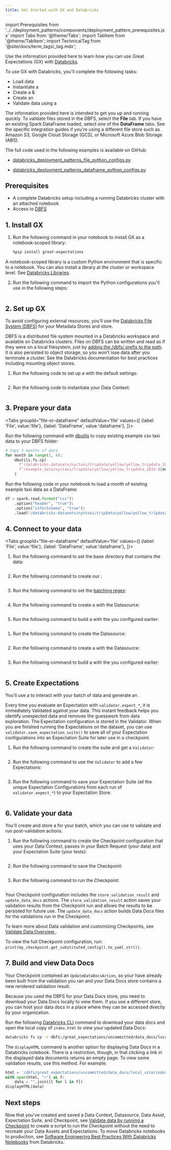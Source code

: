 ```yaml
---
title: Get Started with GX and Databricks
---
```


import Prerequisites from '../../deployment_patterns/components/deployment_pattern_prerequisites.jsx'
import Tabs from '@theme/Tabs';
import TabItem from '@theme/TabItem';
import TechnicalTag from '@site/docs/term_tags/_tag.mdx';

Use the information provided here to learn how you can use Great Expectations (GX) with [Databricks](https://databricks.com/).

To use GX with Databricks, you'll complete the following tasks:

- Load data
- Instantiate a <TechnicalTag tag="data_context" text="Data Context" />
- Create a <TechnicalTag tag="datasource" text="Datasource" /> & <TechnicalTag tag="data_asset" text="Data Asset" />
- Create an <TechnicalTag tag="expectation_suite" text="Expectation Suite" />
- Validate data using a <TechnicalTag tag="checkpoint" text="Checkpoint" />

The information provided here is intended to get you up and running quickly. To validate files stored in the DBFS, select the **File** tab. If you have an existing Spark DataFrame loaded, select one of the **DataFrame** tabs. See the specific integration guides if you're using a different file store such as Amazon S3, Google Cloud Storage (GCS), or Microsoft Azure Blob Storage (ABS).

The full code used in the following examples is available on GitHub:

- [databricks_deployment_patterns_file_python_configs.py](https://github.com/great-expectations/great_expectations/blob/develop/tests/integration/docusaurus/deployment_patterns/databricks_deployment_patterns_file_python_configs.py)

- [databricks_deployment_patterns_dataframe_python_configs.py](https://github.com/great-expectations/great_expectations/blob/develop/tests/integration/docusaurus/deployment_patterns/databricks_deployment_patterns_dataframe_python_configs.py)

## Prerequisites

<Prerequisites>

- A complete Databricks setup including a running Databricks cluster with an attached notebook
- Access to [DBFS](https://docs.databricks.com/dbfs/index.html)

</Prerequisites>


## 1. Install GX

1. Run the following command in your notebook to install GX as a notebook-scoped library:

    ```bash
    %pip install great-expectations
    ```

  A notebook-scoped library is a custom Python environment that is specific to a notebook. You can also install a library at the cluster or workspace level. See [Databricks Libraries](https://docs.databricks.com/data/databricks-file-system.html).

2. Run the following command to import the Python configurations you'll use in the following steps:

  ```python name="tests/integration/docusaurus/deployment_patterns/databricks_deployment_patterns_file_python_configs.py imports"
  ```

## 2. Set up GX

To avoid configuring external resources, you'll use the [Databricks File System (DBFS)](https://docs.databricks.com/data/databricks-file-system.html) for your Metadata Stores and <TechnicalTag tag="data_docs" text="Data Docs"/> store.

DBFS is a distributed file system mounted in a Databricks workspace and available on Databricks clusters. Files on DBFS can be written and read as if they were on a local filesystem, just by <a href="https://docs.databricks.com/data/databricks-file-system.html#local-file-apis">adding the /dbfs/ prefix to the path</a>. It is also persisted to object storage, so you won’t lose data after you terminate a cluster. See the Databricks documentation for best practices including mounting object stores.

1. Run the following code to set up a <TechnicalTag tag="data_context" text="Data Context"/> with the default settings:

  ```python name="tests/integration/docusaurus/deployment_patterns/databricks_deployment_patterns_file_python_configs.py choose context_root_dir"
  ```
2. Run the following code to instantiate your Data Context:

  ```python name="tests/integration/docusaurus/deployment_patterns/databricks_deployment_patterns_file_python_configs.py set up context"
  ```

## 3. Prepare your data

<Tabs
  groupId="file-or-dataframe"
  defaultValue='file'
  values={[
  {label: 'File', value:'file'},
  {label: 'DataFrame', value:'dataframe'},
  ]}>
  <TabItem value="file">

Run the following command with [dbutils](https://docs.databricks.com/dev-tools/databricks-utils.html) to copy existing example csv taxi data to your DBFS folder:

```python
# Copy 3 months of data
for month in range(1, 4):
    dbutils.fs.cp(
      f"/databricks-datasets/nyctaxi/tripdata/yellow/yellow_tripdata_2019-0{month}.csv.gz",
      f"/example_data/nyctaxi/tripdata/yellow/yellow_tripdata_2019-0{month}.csv.gz"
    )
```

  </TabItem>

  <TabItem value="dataframe">

Run the following code in your notebook to load a month of existing example taxi data as a DataFrame:

```python
df = spark.read.format("csv")\
    .option("header", "true")\
    .option("inferSchema", "true")\
    .load("/databricks-datasets/nyctaxi/tripdata/yellow/yellow_tripdata_2019-01.csv.gz")
```

  </TabItem>
</Tabs>

## 4. Connect to your data

<Tabs
  groupId="file-or-dataframe"
  defaultValue='file'
  values={[
  {label: 'File', value:'file'},
  {label: 'DataFrame', value:'dataframe'},
  ]}>
<TabItem value="file">

1. Run the following command to set the base directory that contains the data:

  ```python name="tests/integration/docusaurus/deployment_patterns/databricks_deployment_patterns_file_python_configs.py choose base directory"
  ```

2. Run the following command to create our <TechnicalTag tag="datasource" text="Datasource" />:

  ```python name="tests/integration/docusaurus/deployment_patterns/databricks_deployment_patterns_file_python_configs.py add datasource"
  ```

3. Run the following command to set the [batching regex](https://docs.greatexpectations.io/docs/guides/connecting_to_your_data/fluent/data_assets/how_to_organize_batches_in_a_file_based_data_asset/#create-a-batching_regex):

  ```python name="tests/integration/docusaurus/deployment_patterns/databricks_deployment_patterns_file_python_configs.py choose batching regex"
  ```

4. Run the following command to create a <TechnicalTag tag="data_asset" text="Data Asset" /> with the Datasource:

  ```python name="tests/integration/docusaurus/deployment_patterns/databricks_deployment_patterns_file_python_configs.py add data asset"
  ```

5. Run the following command to build a <TechnicalTag tag="batch_request" text="Batch Request" /> with the <TechnicalTag tag="data_asset" text="Data Asset" /> you configured earlier:

  ```python name="tests/integration/docusaurus/deployment_patterns/databricks_deployment_patterns_file_python_configs.py build batch request"
  ```

</TabItem>
<TabItem value="dataframe">

1. Run the following command to create the Datasource:

  ```python name="tests/integration/docusaurus/deployment_patterns/databricks_deployment_patterns_dataframe_python_configs.py add datasource"
  ```

2. Run the following command to create a <TechnicalTag tag="data_asset" text="Data Asset" /> with the Datasource:

  ```python name="tests/integration/docusaurus/deployment_patterns/databricks_deployment_patterns_dataframe_python_configs.py add data asset"
  ```

3. Run the following command to build a <TechnicalTag tag="batch_request" text="Batch Request" /> with the <TechnicalTag tag="data_asset" text="Data Asset" /> you configured earlier:

  ```python name="tests/integration/docusaurus/deployment_patterns/databricks_deployment_patterns_dataframe_python_configs.py build batch request"
  ```

</TabItem>
</Tabs>

## 5. Create Expectations

You'll use a <TechnicalTag tag="validator" text="Validator" /> to interact with your batch of data and generate an <TechnicalTag tag="expectation_suite" text="Expectation Suite" />.

Every time you evaluate an Expectation with `validator.expect_*`, it is immediately Validated against your data. This instant feedback helps you identify unexpected data and removes the guesswork from data exploration. The Expectation configuration is stored in the Validator. When you are finished running the Expectations on the dataset, you can use `validator.save_expectation_suite()` to save all of your Expectation configurations into an Expectation Suite for later use in a checkpoint.

1. Run the following command to create the suite and get a `Validator`:

  ```python name="tests/integration/docusaurus/deployment_patterns/databricks_deployment_patterns_dataframe_python_configs.py get validator"
  ```

2. Run the following command to use the `Validator` to add a few Expectations:

  ```python name="tests/integration/docusaurus/deployment_patterns/databricks_deployment_patterns_dataframe_python_configs.py add expectations"
  ```

3. Run the following command to save your Expectation Suite (all the unique Expectation Configurations from each run of `validator.expect_*`) to your Expectation Store:

  ```python name="tests/integration/docusaurus/deployment_patterns/databricks_deployment_patterns_dataframe_python_configs.py save suite"
  ```

## 6. Validate your data

You'll create and store a <TechnicalTag tag="checkpoint" text="Checkpoint"/> for your batch, which you can use to validate and run post-validation actions.

1. Run the following command to create the Checkpoint configuration that uses your Data Context, passes in your Batch Request (your data) and your Expectation Suite (your tests):

  ```python name="tests/integration/docusaurus/deployment_patterns/databricks_deployment_patterns_file_python_configs.py checkpoint config"
  ```

2. Run the following command to save the Checkpoint:

  ```python name="tests/integration/docusaurus/deployment_patterns/databricks_deployment_patterns_file_python_configs.py add checkpoint config"
  ```

3. Run the following command to run the Checkpoint:

  ```python name="tests/integration/docusaurus/deployment_patterns/databricks_deployment_patterns_file_python_configs.py run checkpoint"
  ```

  Your Checkpoint configuration includes the `store_validation_result` and `update_data_docs` actions. The `store_validation_result` action saves your validation results from the Checkpoint run and allows the results to be persisted for future use. The  `update_data_docs` action builds Data Docs files for the validations run in the Checkpoint.

  To learn more about Data validation and customizing Checkpoints, see [Validate Data:Overview ](https://docs.greatexpectations.io/docs/guides/validation/validate_data_overview).

  To view the full Checkpoint configuration, run: `print(my_checkpoint.get_substituted_config().to_yaml_str())`.

## 7. Build and view Data Docs

Your Checkpoint contained an `UpdateDataDocsAction`, so your <TechnicalTag tag="data_docs" text="Data Docs" /> have already been built from the validation you ran and your Data Docs store contains a new rendered validation result.

Because you used the DBFS for your Data Docs store, you need to download your Data Docs locally to view them. If you use a different store, you can host your data docs in a place where they can be accessed directly by your organization. 

Run the following [Databricks CLI](https://docs.databricks.com/dev-tools/cli/index.html) command to download your data docs and open the local copy of `index.html` to view your updated Data Docs:

```bash
databricks fs cp -r dbfs:/great_expectations/uncommitted/data_docs/local_site/ great_expectations/uncommitted/data_docs/local_site/
```

The `displayHTML` command is another option for displaying Data Docs in a Databricks notebook. There is a restriction, though, in that clicking a link in the displayed data documents returns an empty page. To view some validation results, use this method. For example:

```python 
html = '/dbfs/great_expectations/uncommitted/data_docs/local_site/index.html'
with open(html, "r") as f:
    data = "".join([l for l in f])
displayHTML(data)
```

## Next steps

Now that you've created and saved a Data Context, Datasource, Data Asset, Expectation Suite, and Checkpoint, see [Validate data by running a Checkpoint](https://docs.greatexpectations.io/docs/guides/validation/how_to_validate_data_by_running_a_checkpoint) 
to create a script to run the Checkpoint without the need to recreate your Data Assets and Expectations. To move Databricks notebooks to production, see [Software Engineering Best Practices With Databricks Notebooks](https://www.databricks.com/blog/2022/06/25/software-engineering-best-practices-with-databricks-notebooks.html) from Databricks.
